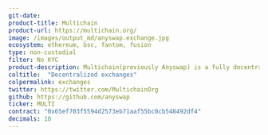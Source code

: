 ```yaml
---
git-date:
product-title: Multichain
product-url: https://multichain.org/
image: /images/output_md/anyswap.exchange.jpg
ecosystem: ethereum, bsc, fantom, fusion
type: non-custodial
filter: No KYC
product-description: Multichain(previously Anyswap) is a fully decentralized cross chain swap protocol, based on Fusion DCRM technology, with automated pricing and liquidity system.
coltitle:  "Decentralized exchanges"
colpermalink: exchanges
twitter: https://twitter.com/MultichainOrg
github: https://github.com/anyswap
ticker: MULTI
contract: "0x65ef703f5594d2573eb71aaf55bc0cb548492df4"
decimals: 18
---
```

